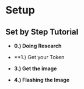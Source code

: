 # Setup

## Set by Step Tutorial


- **0.) Doing Research**

- **1.) Get your Token

- **3.) Get the image**

- **4.) Flashing the Image**











